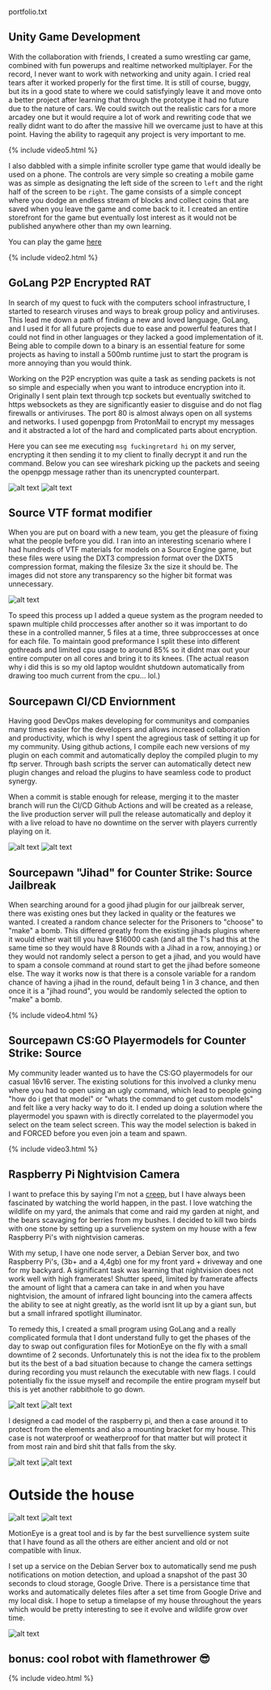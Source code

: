 portfolio.txt

## Unity Game Development

With the collaboration with friends, I created a sumo wrestling car game, combined with fun powerups and realtime networked multiplayer. For the record, I never want to work with networking and unity again. I cried real tears after it worked properly for the first time. It is still of course, buggy, but its in a good state to where we could satisfyingly leave it and move onto a better project after learning that through the prototype it had no future due to the nature of cars. We could switch out the realistic cars for a more arcadey one but it would require a lot of work and rewriting code that we really didnt want to do after the massive hill we overcame just to have at this point. Having the ability to ragequit any project is very important to me.

{% include video5.html %}

I also dabbled with a simple infinite scroller type game that would ideally be used on a phone. The controls are very simple so creating a mobile game was as simple as designating the left side of the screen to `left` and the right half of the screen to be `right`. The game consists of a simple concept where you dodge an endless stream of blocks and collect coins that are saved when you leave the game and come back to it. I created an entire storefront for the game but eventually lost interest as it would not be published anywhere other than my own learning. 

You can play the game [here](https://play.unity.com/mg/other/testmobilegame-1)

{% include video2.html %}

## GoLang P2P Encrypted RAT

In search of my quest to fuck with the computers school infrastructure, I started to research viruses and ways to break group policy and antiviruses. This lead me down a path of finding a new and loved language, GoLang, and I used it for all future projects due to ease and powerful features that I could not find in other languages or they lacked a good implementation of it. Being able to compile down to a binary is an essential feature for some projects as having to install a 500mb runtime just to start the program is more annoying than you would think.

Working on the P2P encryption was quite a task as sending packets is not so simple and especially when you want to introduce encryption into it. Originally I sent plain text through tcp sockets but eventually switched to https websockets as they are significantly easier to disguise and do not flag firewalls or antiviruses. The port 80 is almost always open on all systems and networks. I used gopenpgp from ProtonMail to encrypt my messages and it abstracted a lot of the hard and complicated parts about encryption.

Here you can see me executing `msg fuckingretard hi` on my server, encrypting it then sending it to my client to finally decrypt it and run the command. Below you can see wireshark picking up the packets and seeing the openpgp message rather than its unencrypted counterpart.

![alt text](R69UZej.png "Image of a terminal")
![alt text](RWaPbWb.png "Image of a WireShark Terminal")

## Source VTF format modifier

When you are put on board with a new team, you get the pleasure of fixing what the people before you did. I ran into an interesting scenario where I had hundreds of VTF materials for models on a Source Engine game, but these files were using the DXT3 compression format over the DXT5 compression format, making the filesize 3x the size it should be. The images did not store any transparency so the higher bit format was unnecessary.

![alt text](unknown-78.png "Image dxt5 vs dxt3")

To speed this process up I added a queue system as the program needed to spawn multiple child proccesses after another so it was important to do these in a controlled manner, 5 files at a time, three subproccesses at once for each file. To maintain good preformance I split these into different gothreads and limited cpu usage to around 85% so it didnt max out your entire computer on all cores and bring it to its knees. (The actual reason why i did this is so my old laptop wouldnt shutdown automatically from drawing too much current from the cpu... lol.)

## Sourcepawn CI/CD Enviornment

Having good DevOps makes developing for communitys and companies many times easier for the developers and allows increased collaboration and productivity, which is why I spent the agregious task of setting it up for my community. Using github actions, I compile each new versions of my plugin on each commit and automatically deploy the compiled plugin to my ftp server. Through bash scripts the server can automatically detect new plugin changes and reload the plugins to have seamless code to product synergy.

When a commit is stable enough for release, merging it to the master branch will run the CI/CD Github Actions and will be created as a release, the live production server will pull the release automatically and deploy it with a live reload to have no downtime on the server with players currently playing on it.

![alt text](githubactions.png "Image of a Github Actions")
![alt text](sBzdDqq.png "Image of a Github Release")

## Sourcepawn "Jihad" for Counter Strike: Source Jailbreak

When searching around for a good jihad plugin for our jailbreak server, there was existing ones but they lacked in quality or the features we wanted. I created a random chance selecter for the Prisoners to "choose" to "make" a bomb. This differed greatly from the existing jihads plugins where it would either wait till you have $16000 cash (and all the T's had this at the same time so they would have 8 Rounds with a Jihad in a row, annoying.) or they would not randomly select a person to get a jihad, and you would have to spam a console command at round start to get the jihad before someone else. The way it works now is that there is a console variable for a random chance of having a jihad in the round, default being 1 in 3 chance, and then once it is a "jihad round", you would be randomly selected the option to "make" a bomb.

{% include video4.html %}

## Sourcepawn CS:GO Playermodels for Counter Strike: Source

My community leader wanted us to have the CS:GO playermodels for our casual 16v16 server. The existing solutions for this involved a clunky menu where you had to open using an ugly command, which lead to people going "how do i get that model" or "whats the command to get custom models" and felt like a very hacky way to do it. I ended up doing a solution where the playermodel you spawn with is directly correlated to the playermodel you select on the team select screen. This way the model selection is baked in and FORCED before you even join a team and spawn.

{% include video3.html %}


## Raspberry Pi Nightvision Camera

I want to preface this by saying I'm not a [creep,](https://www.youtube.com/watch?v=XFkzRNyygfk) but I have always been fascinated by watching the world happen, in the past. I love watching the wildlife on my yard, the animals that come and raid my garden at night, and the bears scavaging for berries from my bushes. I decided to kill two birds with one stone by setting up a survelience system on my house with a few Raspberry Pi's with nightvision cameras. 

With my setup, I have one node server, a Debian Server box, and two Raspberry Pi's, (3b+ and a 4,4gb) one for my front yard + driveway and one for my backyard. A significant task was learning that nightvision does not work well with high framerates! Shutter speed, limited by framerate affects the amount of light that a camera can take in and when you have nightvision, the amount of infrared light bouncing into the camera affects the ability to see at night greatly, as the world isnt lit up by a giant sun, but but a small infrared spotlight illuminator.

To remedy this, I created a small program using GoLang and a really complicated formula that I dont understand fully to get the phases of the day to swap out configuration files for MotionEye on the fly with a small downtime of 2 seconds. Unfortunately this is not the idea fix to the problem but its the best of a bad situation because to change the camera settings during recording you must relaunch the executable with new flags. I could potentially fix the issue myself and recompile the entire program myself but this is yet another rabbithole to go down.
 
![alt text](daynightconfig.png "Image of a terminal")
![alt text](daynightconfigterminal.png "Image of a terminal")

I designed a cad model of the raspberry pi, and then a case around it to protect from the elements and also a mounting bracket for my house. This case is not waterproof or weatherproof for that matter but will protect it from most rain and bird shit that falls from the sky.

![alt text](raspberrypicamera.png "Image of the completed print in my hand")
![alt text](cadmodel.png "Image of the completed print in my hand")

# Outside the house

![alt text](IMG_0010.JPG "Image of outside of house")
![alt text](IMG_0011.JPG "Closeup image of outside of house")

MotionEye is a great tool and is by far the best survellience system suite that I have found as all the others are either ancient and old or not compatible with linux.


I set up a service on the Debian Server box to automatically send me push notifications on motion detection, and upload a snapshot of the past 30 seconds to cloud storage, Google Drive. There is a persistance time that works and automatically deletes files after a set time from Google Drive and my local disk. I hope to setup a timelapse of my house throughout the years which would be pretty interesting to see it evolve and wildlife grow over time.

![alt text](pushnotification.png "Image of push notification")

## bonus: cool robot with flamethrower 😎
{% include video.html %}
